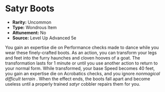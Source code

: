 # Satyr Boots

- **Rarity:** Uncommon
- **Type:** Wondrous Item
- **Attunement:** No
- **Source:** Level Up Advanced 5e

You gain an expertise die on Performance checks made to dance while you wear these finely-crafted boots. As an action, you can transform your legs and feet into the furry haunches and cloven hooves of a goat. The transformation lasts for 1 minute or until you use another action to return to your normal form. While transformed, your base Speed becomes 40 feet, you gain an expertise die on Acrobatics checks, and you ignore _nonmagical difficult terrain_ . When the effect ends, the boots fall apart and become useless until a properly trained _satyr_  cobbler repairs them for you.
